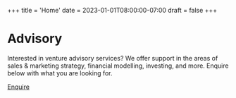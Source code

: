 +++
title = 'Home'
date = 2023-01-01T08:00:00-07:00
draft = false
+++

# Advisory

Interested in venture advisory services? We offer support in the areas of sales & marketing strategy, financial modelling, investing, and more. Enquire below with what you are looking for.

<a href="https://example.com" target="_blank" class="m-1 rounded bg-neutral-300 p-1.5 text-neutral-700 hover:bg-primary-500 hover:text-neutral dark:bg-neutral-700 dark:text-neutral-300 dark:hover:bg-primary-400 dark:hover:text-neutral-800" >Enquire</a>
